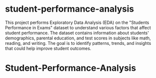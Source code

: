 # student-performance-analysis
This project performs Exploratory Data Analysis (EDA) on the "Students Performance in Exams" dataset to understand various factors that affect student performance. The dataset contains information about students' demographics, parental education, and test scores in subjects like math, reading, and writing. The goal is to identify patterns, trends, and insights that could help improve student outcomes.
# Student-Performance-Analysis
